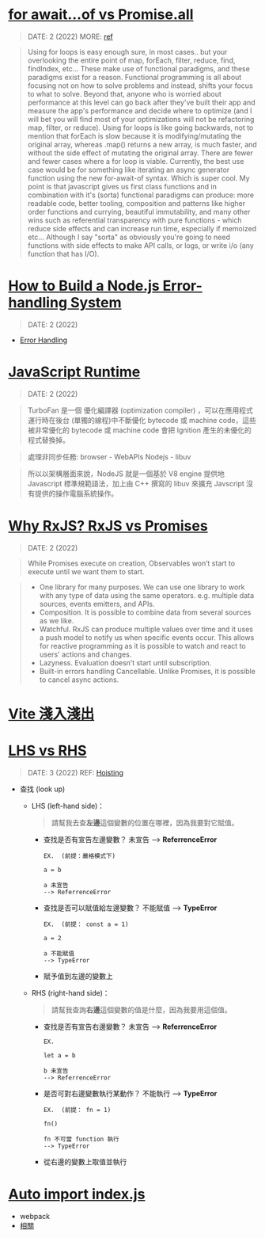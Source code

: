 <!-- 暫存，之後再整理分類 -->

###### <!-- ref -->

[hoisting]: https://blog.techbridge.cc/2018/11/10/javascript-hoisting/

<!-- ref -->

# [for await...of vs Promise.all](https://stackoverflow.com/questions/59694309/for-await-of-vs-promise-all)

> DATE: 2 (2022)
> MORE: [ref](https://coderwall.com/p/kvzbpa/don-t-use-array-foreach-use-for-instead)

> Using for loops is easy enough sure, in most cases.. but your overlooking the entire point of map, forEach, filter, reduce, find, findIndex, etc... These make use of functional paradigms, and these paradigms exist for a reason. Functional programming is all about focusing not on how to solve problems and instead, shifts your focus to what to solve. Beyond that, anyone who is worried about performance at this level can go back after they've built their app and measure the app's performance and decide where to optimize (and I will bet you will find most of your optimizations will not be refactoring map, filter, or reduce). Using for loops is like going backwards, not to mention that forEach is slow because it is modifying/mutating the original array, whereas .map() returns a new array, is much faster, and without the side effect of mutating the original array. There are fewer and fewer cases where a for loop is viable. Currently, the best use case would be for something like iterating an async generator function using the new for-await-of syntax. Which is super cool. My point is that javascript gives us first class functions and in combination with it's (sorta) functional paradigms can produce: more readable code, better tooling, composition and patterns like higher order functions and currying, beautiful immutability, and many other wins such as referential transparency with pure functions - which reduce side effects and can increase run time, especially if memoized etc... Although I say "sorta" as obviously you're going to need functions with side effects to make API calls, or logs, or write i/o (any function that has I/O).

# [How to Build a Node.js Error-handling System](https://www.toptal.com/nodejs/node-js-error-handling)

> DATE: 2 (2022)

- [Error Handling](https://expressjs.com/en/guide/error-handling.html)

# [JavaScript Runtime](https://github.com/Fandix/Fandix.github.io-/blob/main/source/_posts/NodeJS/how-dose-javascript-work.md)

> DATE: 2 (2022)

> TurboFan 是一個 優化編譯器 (optimization compiler) ，可以在應用程式運行時在後台 (單獨的線程)中不斷優化 bytecode 或 machine code，這些被非常優化的 bytecode 或 machine code 會把 Ignition 產生的未優化的程式替換掉。

> 處理非同步任務: browser - WebAPIs Nodejs - libuv

> 所以以架構層面來說，NodeJS 就是一個基於 V8 engine 提供地 Javascript 標準規範語法，加上由 C++ 撰寫的 libuv 來擴充 Javscript 沒有提供的操作電腦系統操作。

# [Why RxJS? RxJS vs Promises](https://javascript.plainenglish.io/why-rxjs-rxjs-vs-promises-b28962771d68)

> DATE: 2 (2022)

> While Promises execute on creation, Observables won’t start to execute until we want them to start.

> - One library for many purposes. We can use one library to work with any type of data using the same operators. e.g. multiple data sources, events emitters, and APIs.
> - Composition. It is possible to combine data from several sources as we like.
> - Watchful. RxJS can produce multiple values over time and it uses a push model to notify us when specific events occur. This allows for reactive programming as it is possible to watch and react to users' actions and changes.
> - Lazyness. Evaluation doesn’t start until subscription.
> - Built-in errors handling
>   Cancellable. Unlike Promises, it is possible to cancel async actions.

# [Vite 淺入淺出](https://www.gushiciku.cn/pl/gxv8/zh-tw)

# [LHS vs RHS](https://ithelp.ithome.com.tw/articles/10202146)

> DATE: 3 (2022) REF: [Hoisting]

- 查找 (look up)

  - LHS (left-hand side)：

    > 請幫我去查**左邊**這個變數的位置在哪裡，因為我要對它賦值。

    - 查找是否有宣告左邊變數？
      未宣告 --> **ReferrenceError**

      ```
      EX.  (前提：嚴格模式下)

      a = b

      a 未宣告
      --> ReferrenceError
      ```

    - 查找是否可以賦值給左邊變數？
      不能賦值 --> **TypeError**

      ```
      EX.  (前提： const a = 1)

      a = 2

      a 不能賦值
      --> TypeError
      ```

    - 賦予值到左邊的變數上

  - RHS (right-hand side)：

    > 請幫我查詢**右邊**這個變數的值是什麼，因為我要用這個值。

    - 查找是否有宣告右邊變數？
      未宣告 --> **ReferrenceError**

      ```
      EX.

      let a = b

      b 未宣告
      --> ReferrenceError
      ```

    - 是否可對右邊變數執行某動作？
      不能執行 --> **TypeError**

      ```
      EX.  (前提： fn = 1)

      fn()

      fn 不可當 function 執行
      --> TypeError
      ```

    - 從右邊的變數上取值並執行

# [Auto import index.js](https://qa.1r1g.com/sf/ask/3683184291/)

- webpack
- [相關](https://penueling.com/%E6%8A%80%E8%A1%93%E7%AD%86%E8%A8%98/react-next-js-%E5%A6%82%E4%BD%95%E8%A8%AD%E5%AE%9A%E8%B7%AF%E5%BE%91%E5%88%A5%E5%90%8D-alias/)
